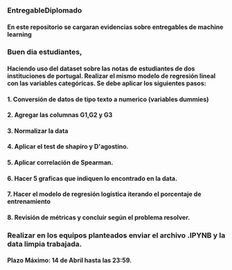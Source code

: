 ### EntregableDiplomado
#### En este repositorio se cargaran evidencias sobre entregables de machine learning

### Buen dia estudiantes,

#### Haciendo uso del dataset sobre las notas de estudiantes de dos instituciones de portugal. Realizar el mismo modelo de regresión lineal con las variables categóricas. Se debe aplicar los siguientes pasos:

#### 1. Conversión de datos de tipo texto a numerico (variables dummies)

#### 2. Agregar las columnas G1,G2 y G3

#### 3. Normalizar la data

#### 4. Aplicar el test de shapiro y D'agostino.

#### 5. Aplicar correlación de Spearman.

#### 6. Hacer 5 graficas que indiquen lo encontrado en la data.

#### 7. Hacer el modelo de regresión logística iterando el porcentaje de entrenamiento

#### 8. Revisión de métricas y concluir según el problema resolver.

### Realizar en los equipos planteados enviar el archivo .IPYNB y la data limpia trabajada.

#### Plazo Máximo: 14 de Abril hasta las 23:59.
